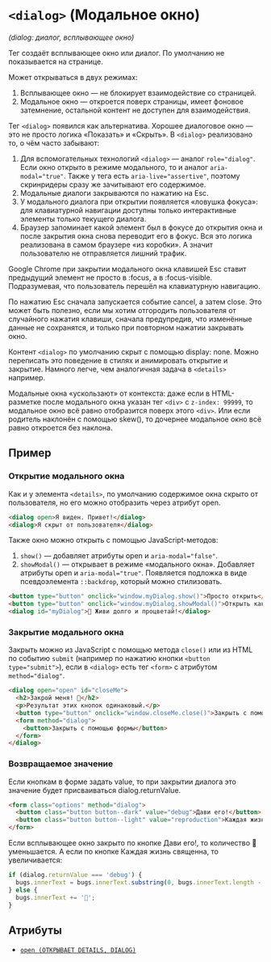 # `<dialog>` (Модальное окно)

_(dialog: диалог, всплывающее окно)_

Тег создаёт всплывающее окно или диалог. По умолчанию не показывается на странице.

Может открываться в двух режимах:

1. Всплывающее окно — не блокирует взаимодействие со страницей.
2. Модальное окно — откроется поверх страницы, имеет фоновое затемнение, остальной контент не доступен для взаимодействия.

Тег `<dialog>` появился как альтернатива. Хорошее диалоговое окно — это не просто логика «Показать» и «Скрыть». В `<dialog>` реализовано то, о чём часто забывают:

1. Для вспомогательных технологий `<dialog>` — аналог `role="dialog"`. Если окно открыто в режиме модального, то и аналог `aria-modal="true"`. Также у тега есть `aria-live="assertive"`, поэтому скринридеры сразу же зачитывают его содержимое.
2. Модальные диалоги закрываются по нажатию на Esc.
3. У модального диалога при открытии появляется «ловушка фокуса»: для клавиатурной навигации доступны только интерактивные элементы только текущего диалога.
4. Браузер запоминает какой элемент был в фокусе до открытия окна и после закрытия окна снова переводит его в фокус. Вся это логика реализована в самом браузере «из коробки». А значит пользователю не отправляется лишний трафик.

Google Chrome при закрытии модального окна клавишей Esc ставит предыдущий элемент не просто в :focus, а в :focus-visible. Подразумевая, что пользователь перешёл на клавиатурную навигацию.

По нажатию Esc сначала запускается событие cancel, а затем close. Это может быть полезно, если мы хотим отгородить пользователя от случайного нажатия клавиши, сначала предупредив, что изменённые данные не сохранятся, и только при повторном нажатии закрывать окно.

Контент `<dialog>` по умолчанию скрыт с помощью display: none. Можно переписать это поведение в стилях и анимировать открытие и закрытие. Намного легче, чем аналогичная задача в `<details>` например.

Модальные окна «ускользают» от контекста: даже если в HTML-разметке после модального окна указан тег `<div>` с `z-index: 99999`, то модальное окно всё равно отобразится поверх этого `<div>`. Или если родитель наклонён с помощью skew(), то дочернее модальное окно всё равно откроется без наклона.

## Пример

### Открытие модального окна

Как и у элемента `<details>`, по умолчанию содержимое окна скрыто от пользователя, но его можно отобразить через атрибут open.

```html
<dialog open>Я виден. Привет!</dialog>
<dialog>Я скрыт от пользователя</dialog>
```

Также окно можно открыть с помощью JavaScript-методов:

1. `show()` — добавляет атрибуты open и `aria-modal="false"`.
2. `showModal()` — открывает в режиме «модального окна». Добавляет атрибуты open и `aria-modal="true"`. Появляется подложка в виде псевдоэлемента `::backdrop`, который можно стилизовать.

```html
<button type="button" onclick="window.myDialog.show()">Просто открыть</button>
<button type="button" onclick="window.myDialog.showModal()">Открыть как модалку</button>
<dialog id="myDialog">🖖 Живи долго и процветай!</dialog>
```

### Закрытие модального окна

Закрыть можно из JavaScript с помощью метода `close()` или из HTML по событию `submit` (например по нажатию кнопки `<button type="submit">`), если в `<dialog>` есть тег `<form>` с атрибутом `method="dialog"`.

```html
<dialog open="open" id="closeMe">
  <h2>Закрой меня! 🙏</h2>
  <p>Результат этих кнопок одинаковый.</p>
  <button type="button" onclick="window.closeMe.close()">Закрыть с помощью JavaScript</button>
  <form method="dialog">
    <button>Закрыть с помощью формы</button>
  </form>
</dialog>
```

### Возвращаемое значение

Если кнопкам в форме задать value, то при закрытии диалога это значение будет присваиваться dialog.returnValue.

```html
<form class="options" method="dialog">
  <button class="button button--dark" value="debug">Дави его!</button>
  <button class="button button--light" value="reproduction">Каждая жизнь священна</button>
</form>
```

Если всплывающее окно закрыто по кнопке Дави его!, то количество 🐞 уменьшается. А если по кнопке Каждая жизнь священна, то увеличивается:

```js
if (dialog.returnValue === 'debug') {
  bugs.innerText = bugs.innerText.substring(0, bugs.innerText.length - 2);
} else {
  bugs.innerText += '🐞';
}
```

## Атрибуты

- [`open (ОТКРЫВАЕТ DETAILS, DIALOG)`](<../ATTRIBUTES/open (ОТКРЫВАЕТ DETAILS, DIALOG).md>)
